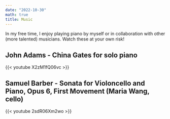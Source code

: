 ```yaml
---
date: "2022-10-30"
math: true
title: Music
---
```


In my free time, I enjoy playing piano by myself or in collaboration with other (more talented) musicians. Watch these at your own risk!

## John Adams - China Gates for solo piano

{{< youtube X2zM1fQ06vc >}}

## Samuel Barber - Sonata for Violoncello and Piano, Opus 6, First Movement (Maria Wang, cello)

{{< youtube 2sdR06Xm2wo >}}

